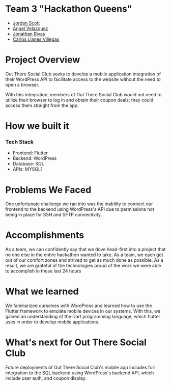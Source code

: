 # Team 3 "Hackathon Queens"
- [Jordan Scott](https://github.com/JordanS2025)
- [Angel Velazquez](https://github.com/angel-vlzqz)
- [Jonathan Rivas](https://github.com/JonathanRivas457)
- [Carlos Llanes Villegas](https://github.com/CarLla468)
<!-- Add all team members -->

# Project Overview
Out There Social Club seeks to develop a mobile application integration of 
their WordPress API to facilitate access to the website without the need to open a browser.

With this integration, members of Out There Social Club would not need to utilize
their browser to log in and obtain their coupon deals; they could access them 
straight from the app.

# How we built it

### Tech Stack
- Frontend: Flutter
- Backend: WordPress
- Database: SQL
- APIs: MYSQL1
<!-- Add/modify as needed -->

# Problems We Faced
One unfortunate challenge we ran into was the inability to connect our frontend
to the backend using WordPress's API due to permissions not being in place for SSH
and SFTP connectivity.

# Accomplishments
As a team, we can confidently say that we dove head-first into a project that no 
one else in the entire hackathon wanted to take. As a team, we each got out of
our comfort zones and strived to get as much done as possible. As a result, we are
grateful of the technologies
proud of the work we were able to accomplish in these last 24 hours

# What we learned
We familiarized ourselves with WordPress and learned how to use the Flutter framework to emulate mobile devices in our systems. With this, we gained an understanding of the Dart programming language, which flutter uses in order to
develop mobile applications.

# What's next for Out There Social Club
Future deployments of Out There Social Club's mobile app includes full integration
to the SQL backend using WordPress's backend API, which include user auth, and coupon display.

